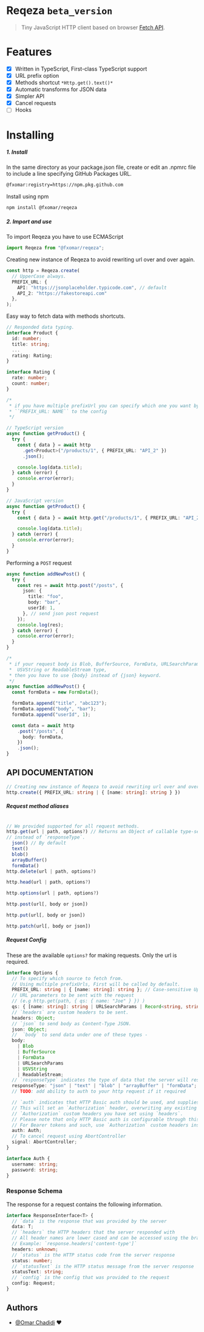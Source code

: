 # Reqeza `beta_version`

> Tiny JavaScript HTTP client based on browser [Fetch API](https://developer.mozilla.org/en-US/docs/Web/API/Fetch_API).

# Features

- [x] Written in TypeScript, First-class TypeScript support
- [x] URL prefix option
- [x] Methods shortcut `*Http.get().text()*`
- [x] Automatic transforms for JSON data
- [x] Simpler API
- [x] Cancel requests
- [ ] Hooks

# Installing

##### 1. Install

In the same directory as your package.json file, create or edit an .npmrc file to include a line specifying GitHub Packages URL.

```bash
@fxomar:registry=https://npm.pkg.github.com
```

Install using npm

```bash
npm install @fxomar/reqeza
```

##### 2. Import and use

To import Reqeza you have to use ECMAScript

```javascript
import Reqeza from "@fxomar/reqeza";
```

Creating new instance of Reqeza to avoid rewriting url over and over again.

```typescript
const http = Reqeza.create(
  // UpperCase always.
  PREFIX_URL: {
    API: "https://jsonplaceholder.typicode.com", // default
    API_2: "https://fakestoreapi.com"
  },
);
```

Easy way to fetch data with methods shortcuts.

```typescript
// Responded data typing.
interface Product {
  id: number;
  title: string;
  ...
  rating: Rating;
}

interface Rating {
  rate: number;
  count: number;
}

/*
 * if you have multiple prefixUrl you can specify which one you want by passing
 * ``PREFIX_URL: NAME`` to the config
 */

// TypeScript version
async function getProduct() {
  try {
    const { data } = await http
      .get<Product>("/products/1", { PREFIX_URL: "API_2" })
      .json();

    console.log(data.title);
  } catch (error) {
    console.error(error);
  }
}

// JavaScript version
async function getProduct() {
  try {
    const { data } = await http.get("/products/1", { PREFIX_URL: "API_2" }).json();

    console.log(data.title);
  } catch (error) {
    console.error(error);
  }
}
```

Performing a `POST` request

```typescript
async function addNewPost() {
  try {
    const res = await http.post("/posts", {
      json: {
        title: "foo",
        body: "bar",
        userId: 1,
      }, // send json post request
    });
    console.log(res);
  } catch (error) {
    console.error(error);
  }
}

/*
 * if your request body is Blob, BufferSource, FormData, URLSearchParams,
 *  USVString or ReadableStream type,
 * then you have to use {body} instead of {json} keyword.
 */
async function addNewPost() {
  const formData = new FormData();

  formData.append("title", "abc123");
  formData.append("body", "bar");
  formData.append("userId", 1);

  const data = await http
    .post("/posts", {
      body: formData,
    })
    .json();
}
```

## API DOCUMENTATION

```typescript
// Creating new instance of Reqeza to avoid rewriting url over and over again.
http.create({ PREFIX_URL: string | { [name: string]: string } })
```

##### Request method aliases

```typescript

// We provided supported for all request methods.
http.get(url | path, options?) // Returns an Object of callable type-setters methods.
// instead of `responseType`.
  json() // By default
  text()
  blob()
  arrayBuffer()
  formData()
http.delete(url | path, options?)

http.head(url | path, options?)

http.options(url | path, options?)

http.post(url[, body or json])

http.put(url[, body or json])

http.patch(url[, body or json])
```

##### Request Config

These are the available `options?` for making requests. Only the url is required.

```typescript
interface Options {
  // To specify which source to fetch from.
  // Using multiple prefixUrls, First will be called by default.
  PREFIX_URL: string | { [name: string]: string }; // Case-sensitive UpperCase always.
  // URL parameters to be sent with the request
  // (e.g http.get(path, { qs: { name: "Joe" } }) )
  qs: { [name: string]: string | URLSearchParams | Record<string, string> | string[][] }
  // `headers` are custom headers to be sent.
  headers: Object;
  // `json` to send body as Content-Type JSON.
  json: Object;
  //  `body` to send data under one of these types -
  body:
    | Blob
    | BufferSource
    | FormData
    | URLSearchParams
    | USVString
    | ReadableStream;
  // `responseType` indicates the type of data that the server will respond with.
  responseType: "json" | "text" | "blob" | "arrayBuffer" | "formData";
  // TODO: add ability to auth to your http request if it required

  // `auth` indicates that HTTP Basic auth should be used, and supplies credentials.
  // This will set an `Authorization` header, overwriting any existing
  // `Authorization` custom headers you have set using `headers`.
  // Please note that only HTTP Basic auth is configurable through this parameter.
  // For Bearer tokens and such, use `Authorization` custom headers instead.
  auth: Auth;
  // To cancel request using AbortController
  signal: AbortController;
}

interface Auth {
  username: string;
  password: string;
}
```

### Response Schema

The response for a request contains the following information.

```typescript
interface ResponseInterface<T> {
  // `data` is the response that was provided by the server
  data: T;
  // `headers` the HTTP headers that the server responded with
  // All header names are lower cased and can be accessed using the bracket notation.
  // Example: `response.headers['content-type']`
  headers: unknown;
  // `status` is the HTTP status code from the server response
  status: number;
  // `statusText` is the HTTP status message from the server response
  statusText: string;
  // `config` is the config that was provided to the request
  config: Request;
}
```

## Authors

- [@Omar Chadidi](https://github.com/FxOmar) ❤️
